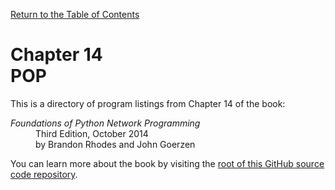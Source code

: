 [Return to the Table of Contents](https://github.com/brandon-rhodes/fopnp#readme)

# Chapter 14<br>POP

This is a directory of program listings from Chapter 14 of the book:

<dl>
<dt><i>Foundations of Python Network Programming</i></dt>
<dd>
Third Edition, October 2014<br>
by Brandon Rhodes and John Goerzen
</dd>
</dl>

You can learn more about the book by visiting the
[root of this GitHub source code repository](https://github.com/brandon-rhodes/fopnp#readme).

